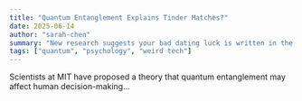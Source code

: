 ```yaml
---
title: "Quantum Entanglement Explains Tinder Matches?"
date: 2025-06-14
author: "sarah-chen"
summary: "New research suggests your bad dating luck is written in the qubits."
tags: ["quantum", "psychology", "weird tech"]
---
```


Scientists at MIT have proposed a theory that quantum entanglement may affect human decision-making...
